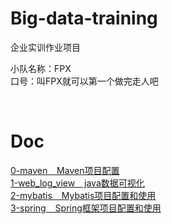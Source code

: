 # Big-data-training
企业实训作业项目

小队名称：FPX  
口号：叫FPX就可以第一个做完走人吧  

<br>

Doc
===

[0-maven  &ensp;  Maven项目配置](Doc/0-maven.md)  
[1-web_log_view  &ensp;  java数据可视化](Doc/1-web_log_view.md)  
[2-mybatis  &ensp;  Mybatis项目配置和使用](Doc/2-mybatis.md)  
[3-spring  &ensp;  Spring框架项目配置和使用](Doc/3-spring.md)
